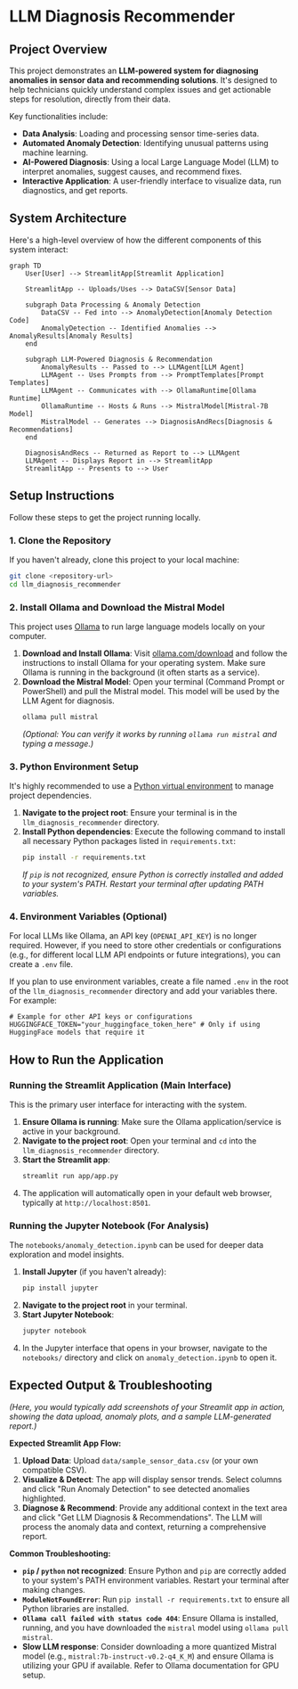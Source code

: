 # LLM Diagnosis Recommender

## Project Overview

This project demonstrates an **LLM-powered system for diagnosing anomalies in sensor data and recommending solutions**. It's designed to help technicians quickly understand complex issues and get actionable steps for resolution, directly from their data.

Key functionalities include:
-   **Data Analysis**: Loading and processing sensor time-series data.
-   **Automated Anomaly Detection**: Identifying unusual patterns using machine learning.
-   **AI-Powered Diagnosis**: Using a local Large Language Model (LLM) to interpret anomalies, suggest causes, and recommend fixes.
-   **Interactive Application**: A user-friendly interface to visualize data, run diagnostics, and get reports.

## System Architecture

Here's a high-level overview of how the different components of this system interact:

```mermaid
graph TD
    User[User] --> StreamlitApp[Streamlit Application]

    StreamlitApp -- Uploads/Uses --> DataCSV[Sensor Data]

    subgraph Data Processing & Anomaly Detection
        DataCSV -- Fed into --> AnomalyDetection[Anomaly Detection Code]
        AnomalyDetection -- Identified Anomalies --> AnomalyResults[Anomaly Results]
    end

    subgraph LLM-Powered Diagnosis & Recommendation
        AnomalyResults -- Passed to --> LLMAgent[LLM Agent]
        LLMAgent -- Uses Prompts from --> PromptTemplates[Prompt Templates]
        LLMAgent -- Communicates with --> OllamaRuntime[Ollama Runtime]
        OllamaRuntime -- Hosts & Runs --> MistralModel[Mistral-7B Model]
        MistralModel -- Generates --> DiagnosisAndRecs[Diagnosis & Recommendations]
    end

    DiagnosisAndRecs -- Returned as Report to --> LLMAgent
    LLMAgent -- Displays Report in --> StreamlitApp
    StreamlitApp -- Presents to --> User
```

## Setup Instructions

Follow these steps to get the project running locally.

### 1. Clone the Repository

If you haven't already, clone this project to your local machine:

```bash
git clone <repository-url>
cd llm_diagnosis_recommender
```

### 2. Install Ollama and Download the Mistral Model

This project uses [Ollama](https://ollama.com/) to run large language models locally on your computer.

1.  **Download and Install Ollama**: Visit [ollama.com/download](https://ollama.com/download) and follow the instructions to install Ollama for your operating system. Make sure Ollama is running in the background (it often starts as a service).
2.  **Download the Mistral Model**: Open your terminal (Command Prompt or PowerShell) and pull the Mistral model. This model will be used by the LLM Agent for diagnosis.
    ```bash
    ollama pull mistral
    ```
    *(Optional: You can verify it works by running `ollama run mistral` and typing a message.)*

### 3. Python Environment Setup

It's highly recommended to use a [Python virtual environment](https://docs.python.org/3/library/venv.html) to manage project dependencies.

1.  **Navigate to the project root**: Ensure your terminal is in the `llm_diagnosis_recommender` directory.
2.  **Install Python dependencies**: Execute the following command to install all necessary Python packages listed in `requirements.txt`:
    ```bash
    pip install -r requirements.txt
    ```
    *If `pip` is not recognized, ensure Python is correctly installed and added to your system's PATH. Restart your terminal after updating PATH variables.*

### 4. Environment Variables (Optional)

For local LLMs like Ollama, an API key (`OPENAI_API_KEY`) is no longer required. However, if you need to store other credentials or configurations (e.g., for different local LLM API endpoints or future integrations), you can create a `.env` file.

If you plan to use environment variables, create a file named `.env` in the root of the `llm_diagnosis_recommender` directory and add your variables there. For example:

```
# Example for other API keys or configurations
HUGGINGFACE_TOKEN="your_huggingface_token_here" # Only if using HuggingFace models that require it
```

## How to Run the Application

### Running the Streamlit Application (Main Interface)

This is the primary user interface for interacting with the system.

1.  **Ensure Ollama is running**: Make sure the Ollama application/service is active in your background.
2.  **Navigate to the project root**: Open your terminal and `cd` into the `llm_diagnosis_recommender` directory.
3.  **Start the Streamlit app**:
    ```bash
    streamlit run app/app.py
    ```
4.  The application will automatically open in your default web browser, typically at `http://localhost:8501`.

### Running the Jupyter Notebook (For Analysis)

The `notebooks/anomaly_detection.ipynb` can be used for deeper data exploration and model insights.

1.  **Install Jupyter** (if you haven't already):
    ```bash
    pip install jupyter
    ```
2.  **Navigate to the project root** in your terminal.
3.  **Start Jupyter Notebook**:
    ```bash
    jupyter notebook
    ```
4.  In the Jupyter interface that opens in your browser, navigate to the `notebooks/` directory and click on `anomaly_detection.ipynb` to open it.

## Expected Output & Troubleshooting

*(Here, you would typically add screenshots of your Streamlit app in action, showing the data upload, anomaly plots, and a sample LLM-generated report.)*

**Expected Streamlit App Flow:**
1.  **Upload Data**: Upload `data/sample_sensor_data.csv` (or your own compatible CSV).
2.  **Visualize & Detect**: The app will display sensor trends. Select columns and click "Run Anomaly Detection" to see detected anomalies highlighted.
3.  **Diagnose & Recommend**: Provide any additional context in the text area and click "Get LLM Diagnosis & Recommendations". The LLM will process the anomaly data and context, returning a comprehensive report.

**Common Troubleshooting:**
*   **`pip` / `python` not recognized**: Ensure Python and `pip` are correctly added to your system's PATH environment variables. Restart your terminal after making changes.
*   **`ModuleNotFoundError`**: Run `pip install -r requirements.txt` to ensure all Python libraries are installed.
*   **`Ollama call failed with status code 404`**: Ensure Ollama is installed, running, and you have downloaded the `mistral` model using `ollama pull mistral`.
*   **Slow LLM response**: Consider downloading a more quantized Mistral model (e.g., `mistral:7b-instruct-v0.2-q4_K_M`) and ensure Ollama is utilizing your GPU if available. Refer to Ollama documentation for GPU setup.

